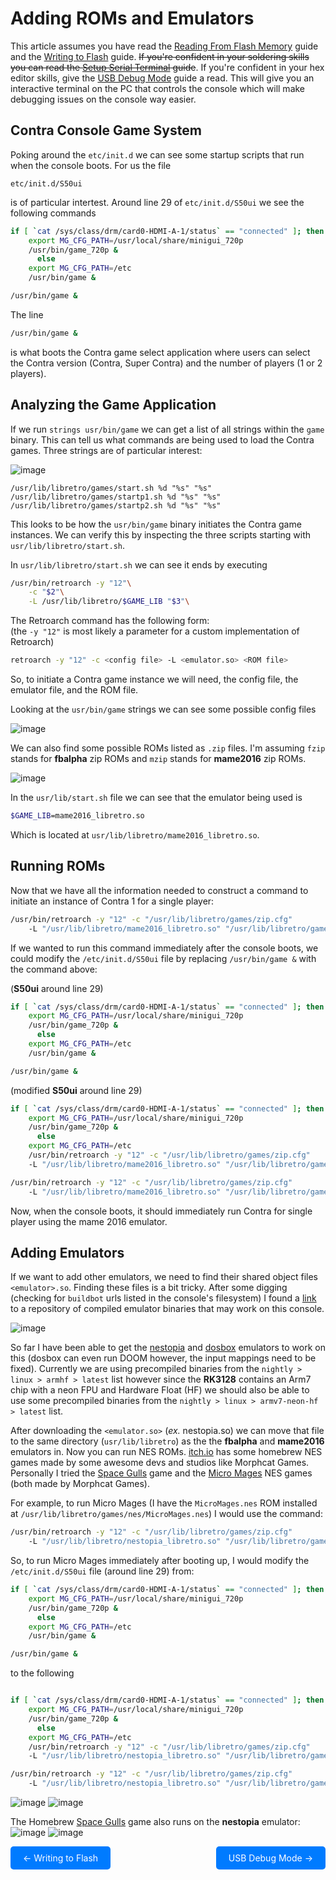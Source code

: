 # Adding ROMs and Emulators

This article assumes you have read the [Reading From Flash Memory](ReadingFlash.md) guide and the [Writing to Flash](WritingFlash.md) guide. ~~If you're confident in your soldering skills you can read the [Setup Serial Terminal](SetupSerialTerminal.md) guide~~. If you're confident in your hex editor skills, give the [USB Debug Mode](USBDebug.md) guide a read. This will give you an interactive terminal on the PC that controls the console which will make debugging issues on the console way easier.


## Contra Console Game System
Poking around the `etc/init.d` we can see some startup scripts that run when the console boots. For us the file  

`etc/init.d/S50ui`

is of particular intertest. Around line 29 of `etc/init.d/S50ui` we see the following commands
```bash
if [ `cat /sys/class/drm/card0-HDMI-A-1/status` == "connected" ]; then
	export MG_CFG_PATH=/usr/local/share/minigui_720p
	/usr/bin/game_720p &
      else
	export MG_CFG_PATH=/etc
	/usr/bin/game &

/usr/bin/game &
```

The line 
```bash
/usr/bin/game &
```
is what boots the Contra game select application where users can select the Contra version (Contra, Super Contra) and the number of players (1 or 2 players).


## Analyzing the Game Application
If we run `strings usr/bin/game` we can get a list of all strings within the `game` binary. This can tell us what commands are being used to load the Contra games. Three strings are of particular interest:

![image](web/GameBinaryAnalysis.png)

```
/usr/lib/libretro/games/start.sh %d "%s" "%s"
/usr/lib/libretro/games/startp1.sh %d "%s" "%s"
/usr/lib/libretro/games/startp2.sh %d "%s" "%s"
```
This looks to be how the `usr/bin/game` binary initiates the Contra game instances. We can verify this by inspecting the three scripts starting with `usr/lib/libretro/start.sh`.

In `usr/lib/libretro/start.sh` we can see it ends by executing

```bash
/usr/bin/retroarch -y "12"\
    -c "$2"\
    -L /usr/lib/libretro/$GAME_LIB "$3"\
```

The Retroarch command has the following form: \
(the `-y "12"` is most likely a parameter for a custom implementation of Retroarch)

```bash
retroarch -y "12" -c <config file> -L <emulator.so> <ROM file>
```

So, to initiate a Contra game instance we will need, the config file, the emulator file, and the ROM file.

Looking at the `usr/bin/game` strings we can see some possible config files

![image](web/LibretroConfigFilesCapture.png)

We can also find some possible ROMs listed as `.zip` files. I'm assuming `fzip` stands for **fbalpha** zip ROMs and `mzip` stands for **mame2016** zip ROMs. 

![image](web/ContraZipFilesCapture.png)

In the `usr/lib/start.sh` file we can see that the emulator being used is

```bash
$GAME_LIB=mame2016_libretro.so 
```

Which is located at `usr/lib/libretro/mame2016_libretro.so`.

## Running ROMs

Now that we have all the information needed to construct a command to initiate an instance of Contra 1 for a single player:

```bash
/usr/bin/retroarch -y "12" -c "/usr/lib/libretro/games/zip.cfg" 
    -L "/usr/lib/libretro/mame2016_libretro.so" "/usr/lib/libretro/games/mzip/contra1.zip"
```

If we wanted to run this command immediately after the console boots, we could modify the `/etc/init.d/S50ui` file by replacing `/usr/bin/game &` with the command above:

(**S50ui** around line 29)
```bash
if [ `cat /sys/class/drm/card0-HDMI-A-1/status` == "connected" ]; then
	export MG_CFG_PATH=/usr/local/share/minigui_720p
	/usr/bin/game_720p &
      else
	export MG_CFG_PATH=/etc
	/usr/bin/game &

/usr/bin/game &
```

(modified **S50ui** around line 29)
```bash
if [ `cat /sys/class/drm/card0-HDMI-A-1/status` == "connected" ]; then
	export MG_CFG_PATH=/usr/local/share/minigui_720p
	/usr/bin/game_720p &
      else
	export MG_CFG_PATH=/etc
	/usr/bin/retroarch -y "12" -c "/usr/lib/libretro/games/zip.cfg" 
    -L "/usr/lib/libretro/mame2016_libretro.so" "/usr/lib/libretro/games/mzip/contra1.zip" &

/usr/bin/retroarch -y "12" -c "/usr/lib/libretro/games/zip.cfg" 
    -L "/usr/lib/libretro/mame2016_libretro.so" "/usr/lib/libretro/games/mzip/contra1.zip" &
```

Now, when the console boots, it should immediately run Contra for single player using the mame 2016 emulator.

## Adding Emulators
If we want to add other emulators, we need to find their shared object files `<emulator>.so`. Finding these files is a bit tricky. After some digging (checking for `buildbot` urls listed in the console's filesystem) I found a [link](https://buildbot.libretro.com/nightly/linux/armhf/latest/) to a repository of compiled emulator binaries that may work on this console.

![image](web/EmulatorBinariesCapture.png)

So far I have been able to get the [nestopia]() and [dosbox]() emulators to work on this (dosbox can even run DOOM however, the input mappings need to be fixed). Currently we are using precompiled binaries from the `nightly > linux > armhf > latest` list however since the **RK3128** contains an Arm7 chip with a neon FPU and Hardware Float (HF) we should also be able to use some precompiled binaries from the `nightly > linux > armv7-neon-hf > latest` list.

After downloading the `<emulator.so>` (*ex.* nestopia.so) we can move that file to the same directory (`usr/lib/libretro`) as the the **fbalpha** and **mame2016** emulators in. Now you can run NES ROMs. [itch.io](itch.io) has some homebrew NES games made by some awesome devs and studios like Morphcat Games. Personally I tried the [Space Gulls](https://morphcatgames.itch.io/spacegulls) game and the [Micro Mages](http://morphcat.de/micromages/) NES  games (both made by Morphcat Games).

For example, to run Micro Mages (I have the `MicroMages.nes` ROM installed at `/usr/lib/libretro/games/nes/MicroMages.nes`) I would use the command:
```bash
/usr/bin/retroarch -y "12" -c "/usr/lib/libretro/games/zip.cfg" 
    -L "/usr/lib/libretro/nestopia_libretro.so" "/usr/lib/libretro/games/nes/MicroMages.nes"
```


So, to run Micro Mages immediately after booting up, I would modify the `/etc/init.d/S50ui` file (around line 29) from:
```bash
if [ `cat /sys/class/drm/card0-HDMI-A-1/status` == "connected" ]; then
	export MG_CFG_PATH=/usr/local/share/minigui_720p
	/usr/bin/game_720p &
      else
	export MG_CFG_PATH=/etc
	/usr/bin/game &

/usr/bin/game &
```

to the following

```bash

if [ `cat /sys/class/drm/card0-HDMI-A-1/status` == "connected" ]; then
	export MG_CFG_PATH=/usr/local/share/minigui_720p
	/usr/bin/game_720p &
      else
	export MG_CFG_PATH=/etc
	/usr/bin/retroarch -y "12" -c "/usr/lib/libretro/games/zip.cfg" 
    -L "/usr/lib/libretro/nestopia_libretro.so" "/usr/lib/libretro/games/nes/MicroMages.nes" &

/usr/bin/retroarch -y "12" -c "/usr/lib/libretro/games/zip.cfg" 
    -L "/usr/lib/libretro/nestopia_libretro.so" "/usr/lib/libretro/games/nes/MicroMages.nes" &
```

![image](web/MicroMagesTitleCapture.jpg)
![image](web/MicroMagesGameplayCapture.jpg)


The Homebrew [Space Gulls](https://morphcatgames.itch.io/spacegulls) game also runs on the **nestopia** emulator:
![image](web/SpaceGullTitleCapture.jpg)
![image](web/SpaceGullGameplayCapture.jpg)

<div style="display: flex; justify-content: space-between;">
  <a href="WritingFlash.md" style="text-decoration: none; padding: 10px 20px; background-color: #007BFF; color: white; border-radius: 5px;">&larr; Writing to Flash</a>
  <a href="USBDebug.md" style="text-decoration: none; padding: 10px 20px; background-color: #007BFF; color: white; border-radius: 5px;">USB Debug Mode &rarr;</a>
</div>
